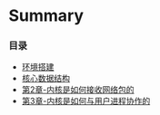 # Summary

### 目录
* [环境搭建](docs/environment-construction.md)
* [核心数据结构](docs/core-data-structure.md)
* [第2章-内核是如何接收网络包的](docs/chapter-02.md)
* [第3章-内核是如何与用户进程协作的](docs/chapter-03.md)
